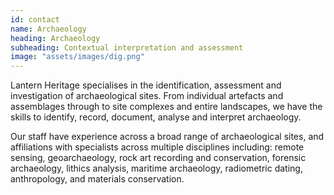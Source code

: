 ```yaml
---
id: contact
name: Archaeology
heading: Archaeology
subheading: Contextual interpretation and assessment
image: "assets/images/dig.png"
---
```


Lantern Heritage specialises in the identification, assessment and investigation of archaeological sites. From individual artefacts and assemblages through to site complexes and entire landscapes, we have the skills to identify, record, document, analyse and interpret archaeology. 

Our staff have experience across a broad range of archaeological sites, and affiliations with specialists across multiple disciplines including: remote sensing, geoarchaeology, rock art recording and conservation, forensic archaeology, lithics analysis, maritime archaeology, radiometric dating, anthropology, and materials conservation.

